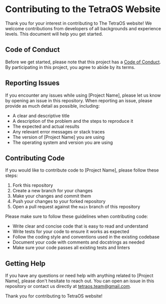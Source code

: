 # Contributing to the TetraOS Website

Thank you for your interest in contributing to The TetraOS website! We welcome contributions from developers of all backgrounds and experience levels. This document will help you get started.

## Code of Conduct

Before we get started, please note that this project has a [Code of Conduct](CODE_OF_CONDUCT.md). By participating in this project, you agree to abide by its terms.

## Reporting Issues

If you encounter any issues while using [Project Name], please let us know by opening an issue in this repository. When reporting an issue, please provide as much detail as possible, including:

* A clear and descriptive title
* A description of the problem and the steps to reproduce it
* The expected and actual results
* Any relevant error messages or stack traces
* The version of [Project Name] you are using
* The operating system and version you are using

## Contributing Code

If you would like to contribute code to [Project Name], please follow these steps:

1. Fork this repository
2. Create a new branch for your changes
3. Make your changes and commit them
4. Push your changes to your forked repository
5. Open a pull request against the `main` branch of this repository

Please make sure to follow these guidelines when contributing code:

* Write clear and concise code that is easy to read and understand
* Write tests for your code to ensure it works as expected
* Follow the coding style and conventions used in the existing codebase
* Document your code with comments and docstrings as needed
* Make sure your code passes all existing tests and linters

## Getting Help

If you have any questions or need help with anything related to [Project Name], please don't hesitate to reach out. You can open an issue in this repository or contact us directly at tetraos.team@gmail.com.

Thank you for contributing to TetraOS website!